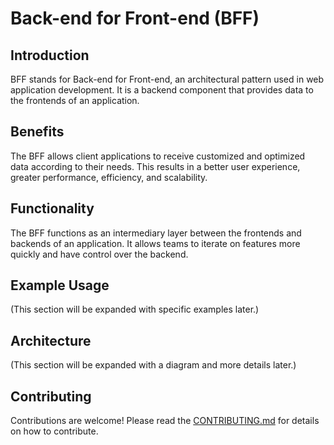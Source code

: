 # Back-end for Front-end (BFF)

## Introduction

BFF stands for Back-end for Front-end, an architectural pattern used in web application development. It is a backend component that provides data to the frontends of an application.

## Benefits

The BFF allows client applications to receive customized and optimized data according to their needs. This results in a better user experience, greater performance, efficiency, and scalability.

## Functionality

The BFF functions as an intermediary layer between the frontends and backends of an application. It allows teams to iterate on features more quickly and have control over the backend.

## Example Usage

(This section will be expanded with specific examples later.)


## Architecture

(This section will be expanded with a diagram and more details later.)


## Contributing

Contributions are welcome! Please read the [CONTRIBUTING.md](CONTRIBUTING.md) for details on how to contribute.





